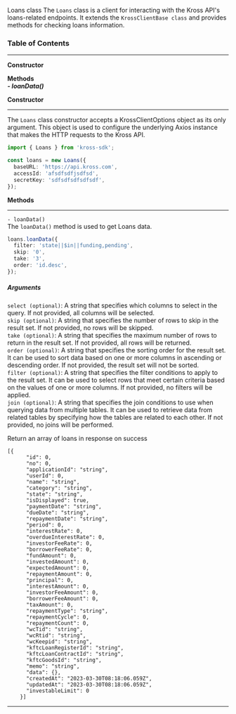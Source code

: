Loans class
The `Loans` class is a client for interacting with the Kross API's loans-related endpoints. It extends the `KrossClientBase class` and provides methods for checking loans information.

### Table of Contents

---

**Constructor** <br/>

**Methods** <br/>
**_- loanData()_** <br/>

**Constructor** <br/>

---

The `Loans` class constructor accepts a KrossClientOptions object as its only argument. This object is used to configure the underlying Axios instance that makes the HTTP requests to the Kross API.

```ts
import { Loans } from 'kross-sdk';

const loans = new Loans({
  baseURL: 'https://api.kross.com',
  accessId: 'afsdfsdfjsdfsd',
  secretKey: 'sdfsdfsdfsdfsdf',
});
```

**Methods** <br/>

---

`- loanData()` <br/>
The `loanData()` method is used to get Loans data.

```ts
loans.loanData({
  filter: 'state||$in||funding,pending',
  skip: '0',
  take: '3',
  order: 'id.desc',
});
```

##### Arguments <br/>

`select (optional)`: A string that specifies which columns to select in the query. If not provided, all columns will be selected.<br/>
`skip (optional)`: A string that specifies the number of rows to skip in the result set. If not provided, no rows will be skipped.<br/>
`take (optional)`: A string that specifies the maximum number of rows to return in the result set. If not provided, all rows will be returned.<br/>
`order (optional)`: A string that specifies the sorting order for the result set. It can be used to sort data based on one or more columns in ascending or descending order. If not provided, the result set will not be sorted.<br/>
`filter (optional)`: A string that specifies the filter conditions to apply to the result set. It can be used to select rows that meet certain criteria based on the values of one or more columns. If not provided, no filters will be applied.<br/>
`join (optional)`: A string that specifies the join conditions to use when querying data from multiple tables. It can be used to retrieve data from related tables by specifying how the tables are related to each other. If not provided, no joins will be performed.<br/>

Return an array of loans in response on success

```
[{
      "id": 0,
      "no": 0,
      "applicationId": "string",
      "userId": 0,
      "name": "string",
      "category": "string",
      "state": "string",
      "isDisplayed": true,
      "paymentDate": "string",
      "dueDate": "string",
      "repaymentDate": "string",
      "period": 0,
      "interestRate": 0,
      "overdueInterestRate": 0,
      "investorFeeRate": 0,
      "borrowerFeeRate": 0,
      "fundAmount": 0,
      "investedAmount": 0,
      "expectedAmount": 0,
      "repaymentAmount": 0,
      "principal": 0,
      "interestAmount": 0,
      "investorFeeAmount": 0,
      "borrowerFeeAmount": 0,
      "taxAmount": 0,
      "repaymentType": "string",
      "repaymentCycle": 0,
      "repaymentCount": 0,
      "wcTid": "string",
      "wcRtid": "string",
      "wcKeepid": "string",
      "kftcLoanRegisterId": "string",
      "kftcLoanContractId": "string",
      "kftcGoodsId": "string",
      "memo": "string",
      "data": {},
      "createdAt": "2023-03-30T08:18:06.059Z",
      "updatedAt": "2023-03-30T08:18:06.059Z",
      "investableLimit": 0
    }]
```

---
